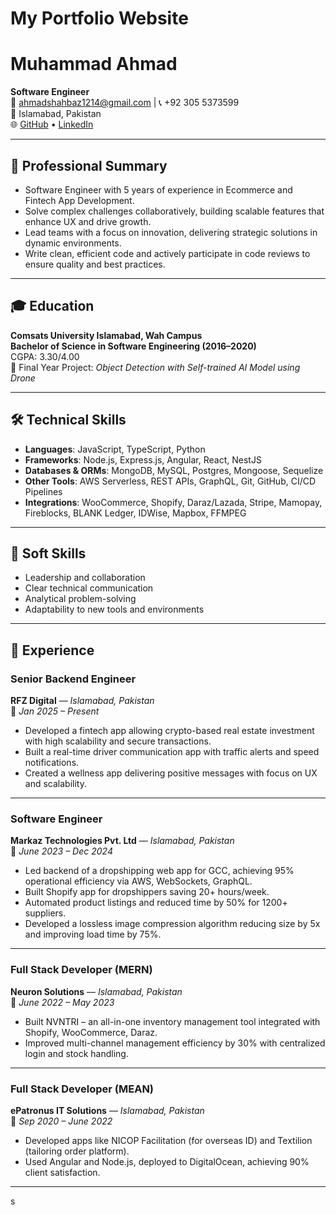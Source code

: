 # My Portfolio Website

# Muhammad Ahmad  
**Software Engineer**  
📧 ahmadshahbaz1214@gmail.com | 📞 +92 305 5373599  
📍 Islamabad, Pakistan  
🌐 [GitHub](https://github.com/developerSection) • [LinkedIn](https://linkedin.com/in/muhammad-ahmad-bse)

---

## 🧠 Professional Summary

- Software Engineer with 5 years of experience in Ecommerce and Fintech App Development.  
- Solve complex challenges collaboratively, building scalable features that enhance UX and drive growth.  
- Lead teams with a focus on innovation, delivering strategic solutions in dynamic environments.  
- Write clean, efficient code and actively participate in code reviews to ensure quality and best practices.

---

## 🎓 Education

**Comsats University Islamabad, Wah Campus**  
**Bachelor of Science in Software Engineering (2016–2020)**  
CGPA: 3.30/4.00  
📌 Final Year Project: *Object Detection with Self-trained AI Model using Drone*

---

## 🛠️ Technical Skills

- **Languages**: JavaScript, TypeScript, Python  
- **Frameworks**: Node.js, Express.js, Angular, React, NestJS  
- **Databases & ORMs**: MongoDB, MySQL, Postgres, Mongoose, Sequelize  
- **Other Tools**: AWS Serverless, REST APIs, GraphQL, Git, GitHub, CI/CD Pipelines  
- **Integrations**: WooCommerce, Shopify, Daraz/Lazada, Stripe, Mamopay, Fireblocks, BLANK Ledger, IDWise, Mapbox, FFMPEG

---

## 🤝 Soft Skills

- Leadership and collaboration  
- Clear technical communication  
- Analytical problem-solving  
- Adaptability to new tools and environments

---

## 💼 Experience

### **Senior Backend Engineer**  
**RFZ Digital** — *Islamabad, Pakistan*  
📅 *Jan 2025 – Present*

- Developed a fintech app allowing crypto-based real estate investment with high scalability and secure transactions.  
- Built a real-time driver communication app with traffic alerts and speed notifications.  
- Created a wellness app delivering positive messages with focus on UX and scalability.

---

### **Software Engineer**  
**Markaz Technologies Pvt. Ltd** — *Islamabad, Pakistan*  
📅 *June 2023 – Dec 2024*

- Led backend of a dropshipping web app for GCC, achieving 95% operational efficiency via AWS, WebSockets, GraphQL.  
- Built Shopify app for dropshippers saving 20+ hours/week.  
- Automated product listings and reduced time by 50% for 1200+ suppliers.  
- Developed a lossless image compression algorithm reducing size by 5x and improving load time by 75%.

---

### **Full Stack Developer (MERN)**  
**Neuron Solutions** — *Islamabad, Pakistan*  
📅 *June 2022 – May 2023*

- Built NVNTRI – an all-in-one inventory management tool integrated with Shopify, WooCommerce, Daraz.  
- Improved multi-channel management efficiency by 30% with centralized login and stock handling.

---

### **Full Stack Developer (MEAN)**  
**ePatronus IT Solutions** — *Islamabad, Pakistan*  
📅 *Sep 2020 – June 2022*

- Developed apps like NICOP Facilitation (for overseas ID) and Textilion (tailoring order platform).  
- Used Angular and Node.js, deployed to DigitalOcean, achieving 90% client satisfaction.

---
s
